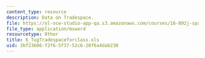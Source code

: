 ```yaml
---
content_type: resource
description: Data on Tradespace.
file: https://ol-ocw-studio-app-qa.s3.amazonaws.com/courses/16-892j-space-system-architecture-and-design-fall-2004/3bf23606f2f65f3752c628f6a4dab230_6_TugTradespaceforclass.xls
file_type: application/msword
resourcetype: Other
title: 6_TugTradespaceforclass.xls
uid: 3bf23606-f2f6-5f37-52c6-28f6a4dab230
---
```

